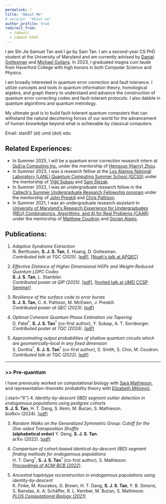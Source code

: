 ```yaml
---
permalink: /
title: "About Me"
# excerpt: "About me"
author_profile: true
redirect_from:
  - /about/
  - /about.html
---
```

I am Shi Jie Samuel Tan and I go by Sam Tan. I am a second-year CS PhD student at the University of Maryland and am currently advised by <a href="https://www.cs.umd.edu/~dgottesm/" target="_blank">Daniel Gottesman</a> and <a href="https://quics.umd.edu/people/michael-gullans" target="_blank">Michael Gullans</a>. In 2023, I graduated magna cum laude from Haverford College with high honors in both Computer Science and Physics.

I am broadly interested in quantum error correction and fault tolerance. I utilize concepts and tools in quantum information theory, homological algebra, and graph theory to understand and advance the construction of quantum error correcting codes and fault-tolerant protocols. I also dabble in quantum algorithms and quantum metrology. 

My ultimate goal is to build fault-tolerant quantum computers that can withstand the natural decohering forces of our world for the advancement of human knowledge beyond what is achievable by classical computers.

Email: stan97 (at) umd (dot) edu

## Related Experiences:
* In Summer 2025, I will be a quantum error correction research intern at <a href="https://www.quera.com/" target="_blank">QuEra Computing Inc.</a> under the mentorship of <a href="https://scholar.google.com/citations?hl=en&user=XLHpQy8AAAAJ" target="_blank">Hengyun (Harry) Zhou</a>.
* In Summer 2023, I was a research fellow at the <a href="https://www.lanl.gov/projects/national-security-education-center/information-science-technology/summer-schools/quantumcomputing/index.php" target="_blank">Los Alamos National Laboratory (LANL) Quantum Computing Summer School (QCSS)</a> under the mentorship of <a href="https://scholar.google.com/citations?user=VUHwzlwAAAAJ&hl=en" target="_blank">Yiğit Subaşı</a> and <a href="https://www.linkedin.com/in/sam-slezak-61253024b" target="_blank">Sam Slezak</a>.
* In Summer 2022, I was an undergraduate research fellow in the <a href="https://sfp.caltech.edu/undergraduate-research/programs/surf" target="_blank">Caltech's Summer Undergraduate Research Fellowship program</a> under the mentorship of <a href="https://www.its.caltech.edu/~preskill/" target="_blank">John Preskill</a> and <a href="https://scholar.google.com/citations?user=4neYf8oAAAAJ&hl=en" target="_blank">Chris Pattison</a>.
* In Summer 2021, I was an undergraduate research assistant in <a href="https://www.cs.umd.edu/projects/reucaar/" target="_blank">University of Maryland's Research Experience for Undergraduates (REU) Combinatorics, Algorithms, and AI for Real Problems (CAAR)</a> under the mentorship of <a href="https://matthewcoudron.github.io/" target="_blank">Matthew Coudron</a> and <a href="https://www.alagic.org/" target="_blank">Gorjan Alagic</a>.


## Publications:

1. *Adaptive Syndrome Extraction* <br>
N. Berthusen, **S. J. S. Tan**, E. Huang, D. Gottesman.<br>
*Contributed talk at TQC (2025).* [<a href="https://arxiv.org/abs/2502.14835" target="_blank">pdf</a>], [<a href="https://youtu.be/iwDiB81ZcBU" target="_blank">Noah's talk at APQEC</a>]

1. *Effective Distance of Higher Dimensional HGPs and Weight-Reduced Quantum LDPC Codes* <br>
**S. J. S. Tan**, L. Stambler.<br>
*Contributed poster at QIP (2025).* [<a href="https://arxiv.org/abs/2409.02193" target="_blank">pdf</a>], [<a href="https://youtu.be/h3ahgjAhyOI" target="_blank">Invited talk at UMD CCSP Seminar</a>]

1. *Resilience of the surface code to error bursts* <br>
**S. J. S. Tan**, C. A. Pattison, M. McEwen, J. Preskill.<br>
*Contributed poster at QEC (2023).* [<a href="https://arxiv.org/abs/2406.18897" target="_blank">pdf</a>]

1. *Optimal Coherent Quantum Phase Estimation via Tapering* <br>
D. Patel<sup>$\dagger$</sup>, **S. J. S. Tan**<sup>$\dagger$</sup> (co-first author), Y. Subaşı, A. T. Sornborger.<br>
*Contributed poster at TQC (2024).* [<a href="https://arxiv.org/abs/2403.18927" target="_blank">pdf</a>]

1. *Approximating output probabilities of shallow quantum circuits which are geometrically-local in any fixed dimension* <br>
S. Dontha<sup>$\dagger$</sup>, **S. J. S. Tan**<sup>$\dagger$</sup> (co-first author), S. Smith, S. Choi, M. Coudron.<br>
*Contributed talk at TQC (2022).* [<a href="https://arxiv.org/abs/2202.08349" target="_blank">pdf</a>]

* * *

### >> Pre-quantum

I have previously worked on computational biology with <a href="https://smathieson.sites.haverford.edu/" target="_blank">Sara Mathieson</a>, and representation-theoretic probability theory with <a href="https://www.haverford.edu/users/emilicevic" target="_blank">Elizabeth Milićević</a>.


{:start="6"}
4. *Identity-by-descent (IBD) segment outlier detection in endogamous populations using pedigree cohorts* <br>
**S. J. S. Tan**, H. T. Dang, S. Keim, M. Bućan, S. Mathieson. <br>
bioRxiv (2024). [<a href="https://www.biorxiv.org/content/10.1101/2024.08.07.607051v1.abstract" target="_blank">pdf</a>]

3. *Random Walks on the Generalized Symmetric Group: Cutoff for the One-sided Transposition Shuffle* <br>
**(alphabetical order)** Y. Deng, **S. J. S. Tan**. <br>
arXiv (2022). [<a href="https://arxiv.org/abs/2211.10462" target="_blank">pdf</a>]

2. *Comparison of cohort-based identical-by-descent (IBD) segment finding methods for endogamous populations* <br>
H. T. Dang<sup>$\dagger$</sup>, **S. J. S. Tan**<sup>$\dagger$</sup> (co-first author), S. Mathieson. <br>
*<a href="https://dl.acm.org/doi/abs/10.1145/3535508.3545104" target="_blank">Proceedings of ACM-BCB (2022)</a>*.

1. *Ancestral haplotype reconstruction in endogamous populations using identity-by-descent* <br>
K. Finke, M. Kourakos, G. Brown, H. T. Dang, **S. J. S. Tan**, Y. B. Simons, S. Ramdas, A. A. Schäffer, R. L. Kember, M. Bućan, S. Mathieson. <br>
*<a href="https://journals.plos.org/ploscompbiol/article?id=10.1371/journal.pcbi.1008638" target="_blank">PLOS Computational Biology (2021)</a>*.
